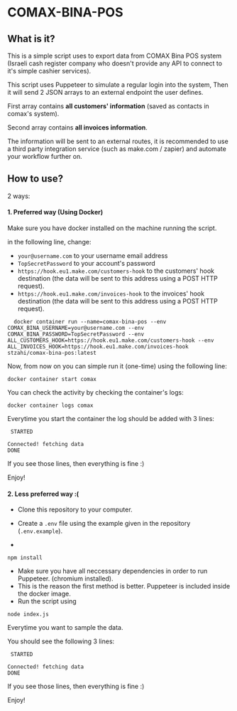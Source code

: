 # COMAX-BINA-POS

## What is it?
This is a simple script uses to export data from COMAX Bina POS system (Israeli cash register company who doesn't provide any API to connect to it's simple cashier services).

This script uses Puppeteer to simulate a regular login into the system,
Then it will send 2 JSON arrays to an external endpoint the user defines.

First array contains **all customers' information** (saved as contacts in comax's system).

Second array contains **all invoices information**.

The information will be sent to an external routes, it is recommended to use a third party integration service (such as make.com / zapier) and automate your workflow further on.
## How to use?

2 ways:

#### 1. Preferred way (Using Docker)

Make sure you have docker installed on the machine running the script.


in the following line, change:
- `your@username.com` to your username email address
- `TopSecretPassword` to your account's password
- `https://hook.eu1.make.com/customers-hook` to the customers' hook destination (the data will be sent to this address using a POST HTTP request).
- `https://hook.eu1.make.com/invoices-hook` to the invoices' hook destination (the data will be sent to this address using a POST HTTP request).


```
  docker container run --name=comax-bina-pos --env COMAX_BINA_USERNAME=your@username.com --env COMAX_BINA_PASSWORD=TopSecretPassword --env ALL_CUSTOMERS_HOOK=https://hook.eu1.make.com/customers-hook --env ALL_INVOICES_HOOK=https://hook.eu1.make.com/invoices-hook stzahi/comax-bina-pos:latest 
```

Now, from now on you can simple run it (one-time) using the following line:

```
docker container start comax
```

You can check the activity by checking the container's logs:
```
docker container logs comax
```

Everytime you start the container the log should be added with 3 lines:
```
 STARTED 

Connected! fetching data
DONE
```
If you see those lines, then everything is fine :)

Enjoy!

#### 2. Less preferred way :(

* Clone this repository to your computer.
* Create a `.env` file using the example given in the repository (`.env.example`).

* 
```
npm install
```
* Make sure you have all neccessary dependencies in order to run Puppeteer. (chromium installed).
* This is the reason the first method is better. Puppeteer is included inside the docker image.
* Run the script using 
```
node index.js
```
Everytime you want to sample the data.

You should see the following 3 lines:
```
 STARTED 

Connected! fetching data
DONE
```
If you see those lines, then everything is fine :)

Enjoy!




